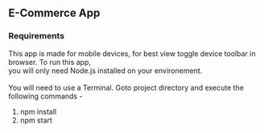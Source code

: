 ## E-Commerce App

### Requirements

This app is made for mobile devices, for best view toggle device toolbar in browser. To run this app,<br />
you will only need Node.js installed on your environement.<br /><br />
You will need to use a Terminal. Goto project directory and execute the following commands - <br />
1. npm install
2. npm start




